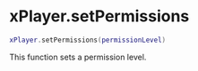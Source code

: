 # xPlayer.setPermissions

```lua
xPlayer.setPermissions(permissionLevel)
```

This function sets a permission level.

